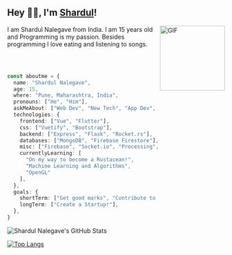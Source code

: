 
## Hey 👋🏽, I'm [Shardul](https://shardul.netlify.com)!

<img align="right" src="https://media.giphy.com/media/Xzq321KSESHt833MYj/giphy.gif" width="150px" alt="GIF">

I am Shardul Nalegave from India. I am 15 years old and Programming is my passion. Besides programming I love eating and listening to songs.

<br>

````typescript

const aboutme = {
  name: "Shardul Nalegave",
  age: 15,
  where: "Pune, Maharashtra, India",
  pronouns: ["He", "Him"],
  askMeAbout: ["Web Dev", "New Tech", "App Dev", "Quantum Physics"],
  technologies: {
    frontend: ["Vue", "Flutter"],
    css: ["Vuetify", "Bootstrap"],
    backend: ["Express", "Flask", "Rocket.rs"],
    databases: ["MongoDB", "Firebase Firestore"],
    misc: ["Firebase", "Socket.io", "Processing", "p5.js", "Building protocols on top of TCP"],
    currentlyLearning: [
      "On my way to become a Rustacean!",
      "Machine Learning and Algorithms",
      "OpenGL"
    ],
  },
  goals: {
    shortTerm: ["Get good marks", "Contribute to Open-Source!"],
    longTerm: ["Create a Startup!"],
  },
}

````

![Shardul Nalegave's GitHub Stats](https://github-readme-stats.vercel.app/api?username=ShardulNalegave&show_icons=true&theme=dracula&count_private=true&hide=prs)

[![Top Langs](https://github-readme-stats.vercel.app/api/top-langs/?username=ShardulNalegave&layout=compact&theme=dracula&hide=html,css)](https://github.com/anuraghazra/github-readme-stats)